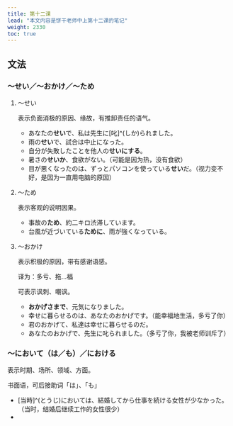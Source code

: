 ```yaml
---
title: 第十二课
lead: "本文内容是饼干老师中上第十二课的笔记"
weight: 2330
toc: true
---
```


## 文法

### ～せい／～おかけ／～ため

1. ～せい

   表示负面消极的原因、缘故，有推卸责任的语气。

   - あなたの**せい**で、私は先生に[叱]^(しか)られました。
   - 雨の**せい**で、試合は中止になった。
   - 自分が失敗したことを他人の**せいにする**。
   - 暑さの**せいか**、食欲がない。（可能是因为热，没有食欲）
   - 目が悪くなったのは、ずっとパソコンを使っている**せい**だ。（视力变不好，是因为一直用电脑的原因）

2. ～ため

   表示客观的说明因果。

   - 事故の**ため**、約二キロ渋滞しています。
   - 台風が近づいている**ために**、雨が強くなっている。

3. ～おかけ

   表示积极的原因，带有感谢语感。

   译为：多亏、拖...福

   可表示讽刺、嘲讽。

   - **おかげさまで**、元気になりました。
   - 幸せに暮らせるのは、あなたのおかげです。（能幸福地生活，多亏了你）
   - 君のおかげて、私達は幸せに暮らせるのだ。
   - あなたのおかげで、先生に叱られました。（多亏了你，我被老师训斥了）

### ～において（は／も）／における

表示时期、场所、领域、方面。

书面语，可后接助词「は」、「も」

- [当時]^(とうじ)においては、結婚してから仕事を続ける女性が少なかった。（当时，结婚后继续工作的女性很少）
-
